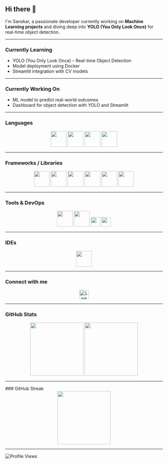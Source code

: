 ## Hi there 👋

I'm Sanskar, a passionate developer currently working on **Machine Learning projects** and diving deep into **YOLO (You Only Look Once)** for real-time object detection.


---

### Currently Learning

- YOLO (You Only Look Once) – Real-time Object Detection  
- Model deployment using Docker  
- Streamlit integration with CV models

---

###  Currently Working On

- ML model to predict real-world outcomes  
- Dashboard for object detection with YOLO and Streamlit  

---

###  Languages

<div align="center">
  <img src="https://skillicons.dev/icons?i=c" height="50" />
  <img src="https://skillicons.dev/icons?i=java" height="50" />
  <img src="https://skillicons.dev/icons?i=py" height="50" />
  <img src="https://skillicons.dev/icons?i=js" height="50" />
</div>

---

###  Frameworks / Libraries

<div align="center">
  <img src="https://skillicons.dev/icons?i=tensorflow" height="50" />
  <img src="https://skillicons.dev/icons?i=pytorch" height="50" />
  <img src="https://skillicons.dev/icons?i=bootstrap" height="50" />
  <img src="https://skillicons.dev/icons?i=tailwind" height="50" />
  <img src="https://skillicons.dev/icons?i=keras" height="50" />
  <img src="https://skillicons.dev/icons?i=scikit-learn" height="50" />
</div>

---

### Tools & DevOps

<div align="center">
  <img src="https://skillicons.dev/icons?i=git" height="50" />
  <img src="https://skillicons.dev/icons?i=docker" height="50" />
  <img src="https://img.shields.io/badge/Machine%20Learning-Important-blue?style=for-the-badge&logo=data:image/svg+xml;base64," height="30" />
  <img src="https://img.shields.io/badge/Neural%20Networks-Deep-brightgreen?style=for-the-badge&logo=data:image/svg+xml;base64," height="30" />
</div>

---

###  IDEs

<div align="center">
  <img src="https://skillicons.dev/icons?i=vscode" height="50" />
</div>

---


### Connect with me

<div align="center">
  <a href="https://www.linkedin.com/in/sanskar-jaiswal-b49a90352/" target="_blank">
    <img src="https://img.shields.io/static/v1?message=LinkedIn&logo=linkedin&label=&color=0077B5&logoColor=white&labelColor=&style=for-the-badge" height="30" alt="LinkedIn Badge"/>
  </a>
</div>

---

###  GitHub Stats

<div align="center">
  <img src="https://github-readme-stats.vercel.app/api?username=sans-creator&theme=dracula&show_icons=true&hide_border=false" height="170" />
  <img src="https://github-readme-stats.vercel.app/api/top-langs/?username=sans-creator&layout=compact&theme=dracula&hide_border=false" height="170" />
</div>

---

</div>
###  GitHub Streak

<div align="center">
  <img src="https://streak-stats.demolab.com?user=sans-creator&theme=dracula&hide_border=false&date_format=M%20j%5B%2C%20Y%5D" height="170" />
</div>

---
![Profile Views](https://komarev.com/ghpvc/?username=sans-creator&color=brightgreen)


